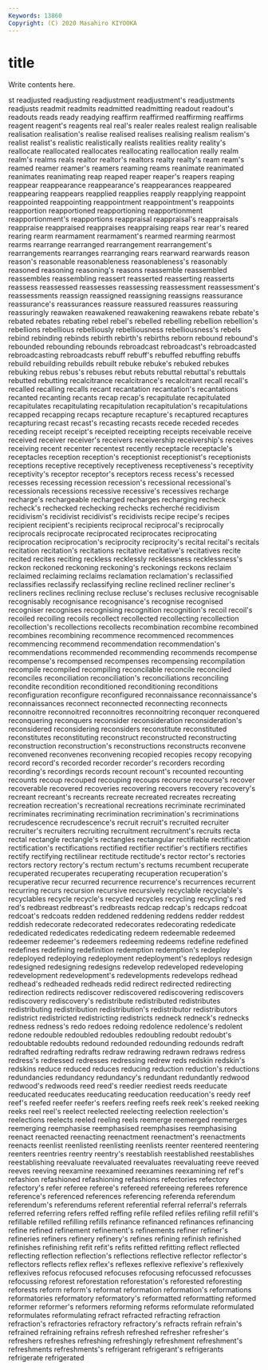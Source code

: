 ```yaml
---
Keywords: 13860
Copyright: (C) 2020 Masahiro KIYOOKA
---
```


# title

Write contents here.

st readjusted readjusting readjustment readjustment's readjustments
readjusts readmit readmits readmitted readmitting readout readout's readouts reads ready
readying reaffirm reaffirmed reaffirming reaffirms reagent reagent's reagents real real's
realer reales realest realign realisable realisation realisation's realise realised realises
realising realism realism's realist realist's realistic realistically realists realities reality
reality's reallocate reallocated reallocates reallocating reallocation really realm realm's realms
reals realtor realtor's realtors realty realty's ream ream's reamed reamer
reamer's reamers reaming reams reanimate reanimated reanimates reanimating reap reaped
reaper reaper's reapers reaping reappear reappearance reappearance's reappearances reappeared reappearing
reappears reapplied reapplies reapply reapplying reappoint reappointed reappointing reappointment reappointment's
reappoints reapportion reapportioned reapportioning reapportionment reapportionment's reapportions reappraisal reappraisal's reappraisals
reappraise reappraised reappraises reappraising reaps rear rear's reared rearing rearm
rearmament rearmament's rearmed rearming rearmost rearms rearrange rearranged rearrangement rearrangement's
rearrangements rearranges rearranging rears rearward rearwards reason reason's reasonable reasonableness
reasonableness's reasonably reasoned reasoning reasoning's reasons reassemble reassembled reassembles reassembling
reassert reasserted reasserting reasserts reassess reassessed reassesses reassessing reassessment reassessment's
reassessments reassign reassigned reassigning reassigns reassurance reassurance's reassurances reassure reassured
reassures reassuring reassuringly reawaken reawakened reawakening reawakens rebate rebate's rebated
rebates rebating rebel rebel's rebelled rebelling rebellion rebellion's rebellions rebellious
rebelliously rebelliousness rebelliousness's rebels rebind rebinding rebinds rebirth rebirth's rebirths
reborn rebound rebound's rebounded rebounding rebounds rebroadcast rebroadcast's rebroadcasted rebroadcasting
rebroadcasts rebuff rebuff's rebuffed rebuffing rebuffs rebuild rebuilding rebuilds rebuilt
rebuke rebuke's rebuked rebukes rebuking rebus rebus's rebuses rebut rebuts
rebuttal rebuttal's rebuttals rebutted rebutting recalcitrance recalcitrance's recalcitrant recall recall's
recalled recalling recalls recant recantation recantation's recantations recanted recanting recants
recap recap's recapitulate recapitulated recapitulates recapitulating recapitulation recapitulation's recapitulations recapped
recapping recaps recapture recapture's recaptured recaptures recapturing recast recast's recasting
recasts recede receded recedes receding receipt receipt's receipted receipting receipts
receivable receive received receiver receiver's receivers receivership receivership's receives receiving
recent recenter recentest recently receptacle receptacle's receptacles reception reception's receptionist
receptionist's receptionists receptions receptive receptively receptiveness receptiveness's receptivity receptivity's receptor
receptor's receptors recess recess's recessed recesses recessing recession recession's recessional
recessional's recessionals recessions recessive recessive's recessives recharge recharge's rechargeable recharged
recharges recharging recheck recheck's rechecked rechecking rechecks recherché recidivism recidivism's
recidivist recidivist's recidivists recipe recipe's recipes recipient recipient's recipients reciprocal
reciprocal's reciprocally reciprocals reciprocate reciprocated reciprocates reciprocating reciprocation reciprocation's reciprocity
reciprocity's recital recital's recitals recitation recitation's recitations recitative recitative's recitatives
recite recited recites reciting reckless recklessly recklessness recklessness's reckon reckoned
reckoning reckoning's reckonings reckons reclaim reclaimed reclaiming reclaims reclamation reclamation's
reclassified reclassifies reclassify reclassifying recline reclined recliner recliner's recliners reclines
reclining recluse recluse's recluses reclusive recognisable recognisably recognisance recognisance's recognise
recognised recogniser recognises recognising recognition recognition's recoil recoil's recoiled recoiling
recoils recollect recollected recollecting recollection recollection's recollections recollects recombination recombine
recombined recombines recombining recommence recommenced recommences recommencing recommend recommendation recommendation's
recommendations recommended recommending recommends recompense recompense's recompensed recompenses recompensing recompilation
recompile recompiled recompiling reconcilable reconcile reconciled reconciles reconciliation reconciliation's reconciliations
reconciling recondite recondition reconditioned reconditioning reconditions reconfiguration reconfigure reconfigured reconnaissance
reconnaissance's reconnaissances reconnect reconnected reconnecting reconnects reconnoitre reconnoitred reconnoitres reconnoitring
reconquer reconquered reconquering reconquers reconsider reconsideration reconsideration's reconsidered reconsidering reconsiders
reconstitute reconstituted reconstitutes reconstituting reconstruct reconstructed reconstructing reconstruction reconstruction's reconstructions
reconstructs reconvene reconvened reconvenes reconvening recopied recopies recopy recopying record
record's recorded recorder recorder's recorders recording recording's recordings records recount
recount's recounted recounting recounts recoup recouped recouping recoups recourse recourse's
recover recoverable recovered recoveries recovering recovers recovery recovery's recreant recreant's
recreants recreate recreated recreates recreating recreation recreation's recreational recreations recriminate
recriminated recriminates recriminating recrimination recrimination's recriminations recrudescence recrudescence's recruit recruit's
recruited recruiter recruiter's recruiters recruiting recruitment recruitment's recruits recta rectal
rectangle rectangle's rectangles rectangular rectifiable rectification rectification's rectifications rectified rectifier
rectifier's rectifiers rectifies rectify rectifying rectilinear rectitude rectitude's rector rector's
rectories rectors rectory rectory's rectum rectum's rectums recumbent recuperate recuperated
recuperates recuperating recuperation recuperation's recuperative recur recurred recurrence recurrence's recurrences
recurrent recurring recurs recursion recursive recursively recyclable recyclable's recyclables recycle
recycle's recycled recycles recycling recycling's red red's redbreast redbreast's redbreasts
redcap redcap's redcaps redcoat redcoat's redcoats redden reddened reddening reddens
redder reddest reddish redecorate redecorated redecorates redecorating rededicate rededicated rededicates
rededicating redeem redeemable redeemed redeemer redeemer's redeemers redeeming redeems redefine
redefined redefines redefining redefinition redemption redemption's redeploy redeployed redeploying redeployment
redeployment's redeploys redesign redesigned redesigning redesigns redevelop redeveloped redeveloping redevelopment
redevelopment's redevelopments redevelops redhead redhead's redheaded redheads redid redirect redirected
redirecting redirection redirects rediscover rediscovered rediscovering rediscovers rediscovery rediscovery's redistribute
redistributed redistributes redistributing redistribution redistribution's redistributor redistributors redistrict redistricted redistricting
redistricts redneck redneck's rednecks redness redness's redo redoes redoing redolence
redolence's redolent redone redouble redoubled redoubles redoubling redoubt redoubt's redoubtable
redoubts redound redounded redounding redounds redraft redrafted redrafting redrafts redraw
redrawing redrawn redraws redress redress's redressed redresses redressing redrew reds
redskin redskin's redskins reduce reduced reduces reducing reduction reduction's reductions
redundancies redundancy redundancy's redundant redundantly redwood redwood's redwoods reed reed's
reedier reediest reeds reeducate reeducated reeducates reeducating reeducation reeducation's reedy
reef reef's reefed reefer reefer's reefers reefing reefs reek reek's
reeked reeking reeks reel reel's reelect reelected reelecting reelection reelection's
reelections reelects reeled reeling reels reemerge reemerged reemerges reemerging reemphasise
reemphasised reemphasises reemphasising reenact reenacted reenacting reenactment reenactment's reenactments reenacts
reenlist reenlisted reenlisting reenlists reenter reentered reentering reenters reentries reentry
reentry's reestablish reestablished reestablishes reestablishing reevaluate reevaluated reevaluates reevaluating reeve
reeved reeves reeving reexamine reexamined reexamines reexamining ref ref's refashion
refashioned refashioning refashions refectories refectory refectory's refer referee referee's refereed
refereeing referees reference reference's referenced references referencing referenda referendum referendum's
referendums referent referential referral referral's referrals referred referring refers reffed
reffing refile refiled refiles refiling refill refill's refillable refilled refilling
refills refinance refinanced refinances refinancing refine refined refinement refinement's refinements
refiner refiner's refineries refiners refinery refinery's refines refining refinish refinished
refinishes refinishing refit refit's refits refitted refitting reflect reflected reflecting
reflection reflection's reflections reflective reflector reflector's reflectors reflects reflex reflex's
reflexes reflexive reflexive's reflexively reflexives refocus refocused refocuses refocusing refocussed
refocusses refocussing reforest reforestation reforestation's reforested reforesting reforests reform reform's
reformat reformation reformation's reformations reformatories reformatory reformatory's reformatted reformatting reformed
reformer reformer's reformers reforming reforms reformulate reformulated reformulates reformulating refract
refracted refracting refraction refraction's refractories refractory refractory's refracts refrain refrain's
refrained refraining refrains refresh refreshed refresher refresher's refreshers refreshes refreshing
refreshingly refreshment refreshment's refreshments refreshments's refrigerant refrigerant's refrigerants refrigerate refrigerated
